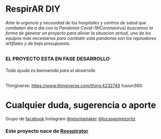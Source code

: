 ﻿# RespirAR DIY
###### Ante la urgencia y necesidad de los hospitales y centros de salud que combaten dia a dia con la Pandemia Covid-19(Coronavirus) buscamos la forma de generar un proyecto para aliviar la situacion actual, uno de los equipos mas necesiarios para combatir esta pandemia son los repiradores artifiales y de bajo presupuesto.
 
### EL PROYECTO ESTA EN FASE DESARROLLO
###### Toda ayuda es bienvenida para el desarrollo


Thingiverse: https://www.thingiverse.com/thing:4232749
fusion360: 

# Cualquier duda, sugerencia o aporte
Grupo de [facebook](https://www.facebook.com/groups/respiradormaker/) 
Instagram [@rejuntamaker](https://www.instagram.com/rejuntamaker/) [@lucasgomezortiz](https://www.instagram.com/lucasgomezortiz/)
### Este proyecto nace de [Reespirator](https://twitter.com/ReesistenciaT) 


